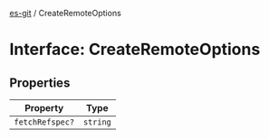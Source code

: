 [es-git](../globals.md) / CreateRemoteOptions

# Interface: CreateRemoteOptions

## Properties

| Property | Type |
| ------ | ------ |
| <a id="fetchrefspec"></a> `fetchRefspec?` | `string` |

